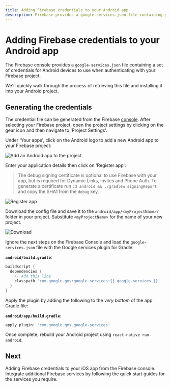 ```yaml
---
title: Adding Firebase credentials to your Android app
description: Firebase provides a google-services.json file containing your Firebase project credentials. Learn how to add this to your React Native project.
---
```


# Adding Firebase credentials to your Android app

The Firebase console provides a `google-services.json` file containing a set of credentials for Android devices to use when authenticating with your Firebase project.

We'll quickly walk through the process of retrieving this file and installing it into your Android project.

## Generating the credentials

The credential file can be generated from the Firebase [console](https://console.firebase.google.com/). After selecting your Firebase project, open the project settings by clicking on the gear icon and then navigate to 'Project Settings'.

Under 'Your apps', click on the Android logo to add a new Android app to your Firebase project:

![Add an Android app to the project](https://prismic-io.s3.amazonaws.com/invertase%2F5efac24d-9551-4667-8ce7-2d6d4e5910f3_screenshot+2019-05-07+at+10.43.40.png)

Enter your application details then click on 'Register app':

> The debug signing certificate is optional to use Firebase with your app, but is required for Dynamic Links, Invites and Phone Auth. To generate a certificate run `cd android && ./gradlew signingReport` and copy the SHA1 from the `debug` key.  

![Register app](https://prismic-io.s3.amazonaws.com/invertase%2F3ea8d102-0fa8-4a5e-bbb4-938f5955800e_screenshot+2019-05-07+at+11.00.01.png)

Download the config file and save it to the `android/app/<myProjectName>/` folder in your project. Substitute `<myProjectName>` for the name of your new project.

![Download](https://prismic-io.s3.amazonaws.com/invertase%2F3bd36734-a2a7-46c7-aca5-a7b007c4ec35_screenshot+2019-05-07+at+10.48.12.png)

Ignore the next steps on the Firebase Console and load the `google-services.json` file with the Google services plugin for Gradle:

**`android/build.gradle`**:
```groovy
buildscript {
  dependencies {
    // Add this line
    classpath 'com.google.gms:google-services:{{ google.services }}'
  }
}
```

Apply the plugin by adding the following to the *very bottom* of the app Gradle file:

**`android/app/build.gradle`**:
```groovy
apply plugin: 'com.google.gms.google-services'
```

Once complete, rebuild your Android project using `react-native run-android`.

## Next

<Grid columns="2">
	<Block
		title="iOS Firebase Credentials"
		to="/quick-start/ios-firebase-credentials"
        icon="phone_iphone"
        color="#2196F3"
	>
		Adding Firebase credentials to your iOS app from the Firebase console.
  	</Block>
	<Block
		title="Integrate additional Firebase services"
		to="/v6"
		icon="check"
		color="#43a047"
	>
		Integrate additional Firebase services by following the quick start guides for
		the services you require.
  	</Block>
</Grid>
